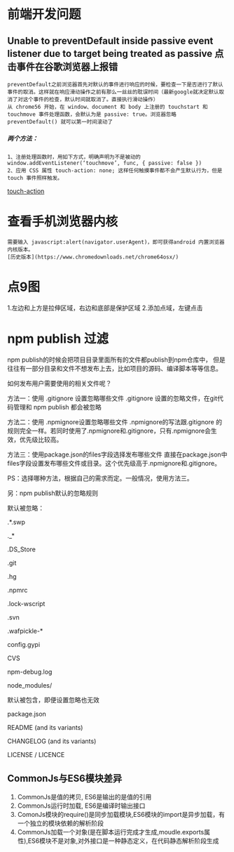 # 前端开发问题
## Unable to preventDefault inside passive event listener due to target being treated as passive 点击事件在谷歌浏览器上报错
	preventDefault之前浏览器首先对默认的事件进行响应的时候，要检查一下是否进行了默认事件的取消。这样就在响应滑动操作之前有那么一丝丝的耽误时间（最新google就决定默认取消了对这个事件的检查，默认时间就取消了。直接执行滑动操作）
	从 chrome56 开始，在 window、document 和 body 上注册的 touchstart 和 touchmove 事件处理函数，会默认为是 passive: true。浏览器忽略 preventDefault() 就可以第一时间滚动了
##### 两个方法：
	1、注册处理函数时，用如下方式，明确声明为不是被动的
	window.addEventListener(‘touchmove’, func, { passive: false })
	2、应用 CSS 属性 touch-action: none; 这样任何触摸事件都不会产生默认行为，但是 touch 事件照样触发。
[touch-action](https://developer.mozilla.org/zh-CN/docs/Web/CSS/touch-action)

# 查看手机浏览器内核
	需要输入 javascript:alert(navigator.userAgent)，即可获得android 内置浏览器内核版本。
	[历史版本](https://www.chromedownloads.net/chrome64osx/)

# 点9图
1.左边和上方是拉伸区域，右边和底部是保护区域
2.添加点域，左键点击

# npm publish 过滤
npm publish的时候会把项目目录里面所有的文件都publish到npm仓库中， 但是往往有一部分目录和文件不想发布上去，比如项目的源码、编译脚本等等信息。

如何发布用户需要使用的相关文件呢？

方法一：使用 .gitignore 设置忽略哪些文件
.gitignore 设置的忽略文件，在git代码管理和 npm publish 都会被忽略

方法二：使用 .npmignore设置忽略哪些文件
.npmignore的写法跟.gitignore 的规则完全一样。若同时使用了.npmignore和.gitignore，只有.npmignore会生效，优先级比较高。

方法三：使用package.json的files字段选择发布哪些文件
直接在package.json中files字段设置发布哪些文件或目录。这个优先级高于.npmignore和.gitignore。

PS：选择哪种方法，根据自己的需求而定。一般情况，使用方法三。

另：npm publish默认的忽略规则

默认被忽略：

.*.swp

._*

.DS_Store

.git

.hg

.npmrc

.lock-wscript

.svn

.wafpickle-*

config.gypi

CVS

npm-debug.log

node_modules/

默认被包含，即便设置忽略也无效

package.json

README (and its variants)

CHANGELOG (and its variants)

LICENSE / LICENCE


## CommonJs与ES6模块差异
1. CommonJs是值的拷贝, ES6是输出的是值的引用
2. CommonJs运行时加载, ES6是编译时输出接口
3. ComonJs模块的require()是同步加载模块,ES6模块的import是异步加载，有一个独立的模块依赖的解析阶段
4. CommonJs加载一个对象(是在脚本运行完成才生成,moudle.exports属性),ES6模块不是对象,对外接口是一种静态定义，在代码静态解析阶段生成